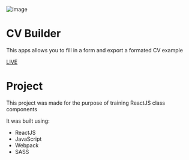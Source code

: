 ![image](https://user-images.githubusercontent.com/95282692/152018379-b1a1646b-ed63-4434-9b39-1e5ed2e26e69.png)


# CV Builder

This apps allows you to fill in a form and export a formated CV example

[LIVE](https://Seb-GRAF.github.io/cv-builder)

# Project

This project was made for the purpose of training ReactJS class components

It was built using:

- ReactJS
- JavaScript
- Webpack
- SASS
